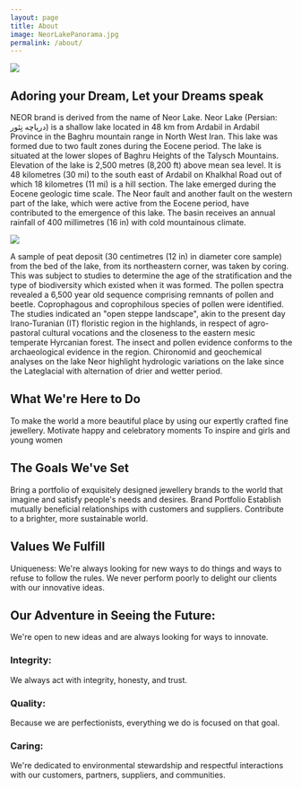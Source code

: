 ```yaml
---
layout: page
title: About
image: NeorLakePanorama.jpg
permalink: /about/
---
```

![]({{site.baseurl}}/img/neor-logo-mp.jpg)

## Adoring your Dream, Let your Dreams speak

NEOR brand is derived from the name of Neor Lake.
Neor Lake (Persian: دریاچه نِئور) is a shallow lake located in 48 km from Ardabil in Ardabil Province in the Baghru mountain range in North West Iran. This lake was formed due to two fault zones during the Eocene period.
The lake is situated at the lower slopes of Baghru Heights of the Talysch Mountains. Elevation of the lake is 2,500 metres (8,200 ft) above mean sea level. It is 48 kilometres (30 mi) to the south east of Ardabil on Khalkhal Road out of which 18 kilometres (11 mi) is a hill section. The lake emerged during the Eocene geologic time scale. The Neor fault and another fault on the western part of the lake, which were active from the Eocene period, have contributed to the emergence of this lake. The basin receives an annual rainfall of 400 millimetres (16 in) with cold mountainous climate.

![]({{site.baseurl}}/img/NeorLakePanorama.jpg)

A sample of peat deposit (30 centimetres (12 in) in diameter core sample) from the bed of the lake, from its northeastern corner, was taken by coring. This was subject to studies to determine the age of the stratification and the type of biodiversity which existed when it was formed. The pollen spectra revealed a 6,500 year old sequence comprising remnants of pollen and beetle. Coprophagous and coprophilous species of pollen were identified. The studies indicated an "open steppe landscape", akin to the present day Irano-Turanian (IT) floristic region in the highlands, in respect of agro-pastoral cultural vocations and the closeness to the eastern mesic temperate Hyrcanian forest. The insect and pollen evidence conforms to the archaeological evidence in the region. Chironomid and geochemical analyses on the lake Neor highlight hydrologic variations on the lake since the Lateglacial with alternation of drier and wetter period.



## What We're Here to Do
To make the world a more beautiful place by using our expertly crafted fine jewellery.
Motivate happy and celebratory moments
To inspire and girls and young women

## The Goals We've Set
Bring a portfolio of exquisitely designed jewellery brands to the world that imagine and satisfy people's needs and desires. Brand Portfolio
Establish mutually beneficial relationships with customers and suppliers.
Contribute to a brighter, more sustainable world.

## Values We Fulfill
Uniqueness:
We're always looking for new ways to do things and ways to refuse to follow the rules.
We never perform poorly to delight our clients with our innovative ideas. 

## Our Adventure in Seeing the Future:
We're open to new ideas and are always looking for ways to innovate.

### Integrity:
We always act with integrity, honesty, and trust.

### Quality:
Because we are perfectionists, everything we do is focused on that goal.

### Caring:
We're dedicated to environmental stewardship and respectful interactions with our customers, partners, suppliers, and communities. 

